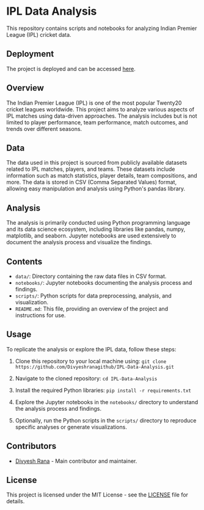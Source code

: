 # IPL Data Analysis

This repository contains scripts and notebooks for analyzing Indian Premier League (IPL) cricket data.

## Deployment
The project is deployed and can be accessed [here](https://ipl-data-analysis.streamlit.app/).


## Overview

The Indian Premier League (IPL) is one of the most popular Twenty20 cricket leagues worldwide. This project aims to analyze various aspects of IPL matches using data-driven approaches. The analysis includes but is not limited to player performance, team performance, match outcomes, and trends over different seasons.

## Data

The data used in this project is sourced from publicly available datasets related to IPL matches, players, and teams. These datasets include information such as match statistics, player details, team compositions, and more. The data is stored in CSV (Comma Separated Values) format, allowing easy manipulation and analysis using Python's pandas library.

## Analysis

The analysis is primarily conducted using Python programming language and its data science ecosystem, including libraries like pandas, numpy, matplotlib, and seaborn. Jupyter notebooks are used extensively to document the analysis process and visualize the findings.

## Contents

- `data/`: Directory containing the raw data files in CSV format.
- `notebooks/`: Jupyter notebooks documenting the analysis process and findings.
- `scripts/`: Python scripts for data preprocessing, analysis, and visualization.
- `README.md`: This file, providing an overview of the project and instructions for use.

## Usage

To replicate the analysis or explore the IPL data, follow these steps:

1. Clone this repository to your local machine using: `git clone https://github.com/Divyeshranagithub/IPL-Data-Analysis.git`
2. Navigate to the cloned repository: `cd IPL-Data-Analysis`
3. Install the required Python libraries: `pip install -r requirements.txt`
4. Explore the Jupyter notebooks in the `notebooks/` directory to understand the analysis process and findings.

5. Optionally, run the Python scripts in the `scripts/` directory to reproduce specific analyses or generate visualizations.

## Contributors

- [Divyesh Rana](https://github.com/Divyeshranagithub) - Main contributor and maintainer.

## License

This project is licensed under the MIT License - see the [LICENSE](LICENSE) file for details.


   
